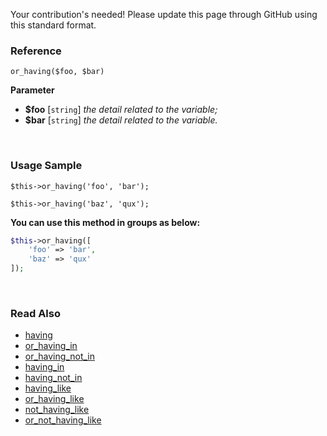 Your contribution's needed!
Please update this page through GitHub using this standard format.

### Reference
`or_having($foo, $bar)`

**Parameter**
* **$foo** [`string`] *the detail related to the variable;*
* **$bar** [`string`] *the detail related to the variable.*

&nbsp;

### Usage Sample
`$this->or_having('foo', 'bar');`

`$this->or_having('baz', 'qux');`

**You can use this method in groups as below:**
```php
$this->or_having([
    'foo' => 'bar',
    'baz' => 'qux'
]);
```

&nbsp;

### Read Also
* [having](./having)
* [or_having_in](./or_having_in)
* [or_having_not_in](./or_having_not_in)
* [having_in](./having_in)
* [having_not_in](./having_not_in)
* [having_like](./having_like)
* [or_having_like](./or_having_like)
* [not_having_like](./not_having_like)
* [or_not_having_like](./or_not_having_like)
